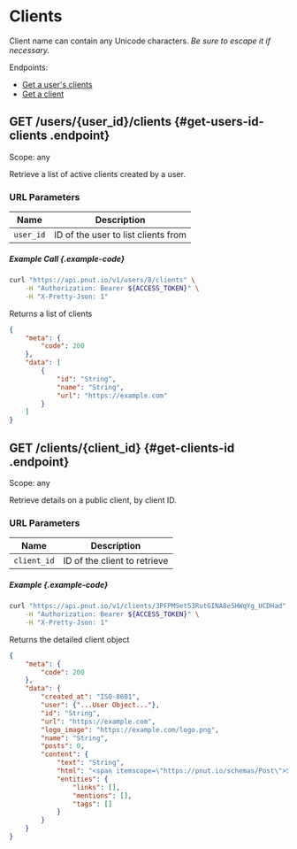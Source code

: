 # Clients

Client name can contain any Unicode characters. *Be sure to escape it if necessary.*

Endpoints:

* [Get a user's clients](#get-users-id-clients)
* [Get a client](#get-clients-id)


## <span class="method method-get">GET</span> /users/<span class="call-param">{user_id}</span>/clients {#get-users-id-clients .endpoint}

Scope: <span class="endpoint-meta">any</span>

Retrieve a list of active clients created by a user.

### URL Parameters

Name|Description
-|-
`user_id`|ID of the user to list clients from

##### Example Call {.example-code}

```bash
curl "https://api.pnut.io/v1/users/8/clients" \
    -H "Authorization: Bearer ${ACCESS_TOKEN}" \
    -H "X-Pretty-Json: 1"
```

Returns a list of clients

```json
{
    "meta": {
        "code": 200
    },
    "data": [
        {
            "id": "String",
            "name": "String",
            "url": "https://example.com"
        }
    ]
}
```


## <span class="method method-get">GET</span> /clients/<span class="call-param">{client_id}</span> {#get-clients-id .endpoint}

Scope: <span class="endpoint-meta">any</span>

Retrieve details on a public client, by client ID.

### URL Parameters

Name|Description
-|-
`client_id`|ID of the client to retrieve

##### Example {.example-code}

```bash
curl "https://api.pnut.io/v1/clients/3PFPMSet53RutGINA8e5HWqYg_UCDHad" \
    -H "Authorization: Bearer ${ACCESS_TOKEN}" \
    -H "X-Pretty-Json: 1"
```

Returns the detailed client object

```json
{
    "meta": {
        "code": 200
    },
    "data": {
        "created_at": "ISO-8601",
        "user": {"...User Object..."},
        "id": "String",
        "url": "https://example.com",
        "logo_image": "https://example.com/logo.png",
        "name": "String",
        "posts": 0,
        "content": {
            "text": "String",
            "html": "<span itemscope=\"https://pnut.io/schemas/Post\">String</span>",
            "entities": {
                "links": [],
                "mentions": [],
                "tags": []
            }
        }
    }
}
```